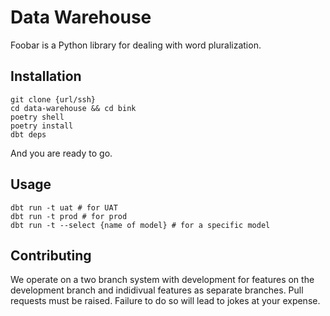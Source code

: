 # Data Warehouse

Foobar is a Python library for dealing with word pluralization.

## Installation

```shell
git clone {url/ssh}
cd data-warehouse && cd bink
poetry shell
poetry install
dbt deps
```
And you are ready to go.

## Usage

```shell
dbt run -t uat # for UAT
dbt run -t prod # for prod
dbt run -t --select {name of model} # for a specific model
```

## Contributing

We operate on a two branch system with development for features on the development branch and indidivual features as separate branches.
Pull requests must be raised. Failure to do so will lead to jokes at your expense.